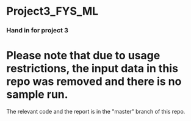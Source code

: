 # Project3_FYS_ML

### Hand in for project 3

# Please note that due to usage restrictions, the input data in this repo was removed and there is no sample run.

The relevant code and the report is in the "master" branch of this repo.
